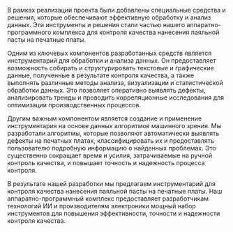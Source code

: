 В рамках реализации проекта были добавлены специальные средства и решения, которые обеспечивают эффективную обработку и анализ данных. Эти инструменты и решения стали частью нашего аппаратно-программного комплекса для контроля качества нанесения паяльной пасты на печатные платы.

Одним из ключевых компонентов разработанных средств является инструментарий для обработки и анализа данных. Он предоставляет возможность собирать и структурировать текстовые и графические данные, полученные в результате контроля качества, а также выполнять различные методы анализа, визуализации и статистической обработки данных. Это позволяет оперативно выявлять дефекты, анализировать тренды и проводить корреляционные исследования для оптимизации производственных процессов.

Другим важным компонентом является создание и применение инструментария на основе данных алгоритмов машинного зрения. Мы разработали алгоритмы, которые позволяют автоматически выявлять дефекты на печатных платах, классифицировать их и предоставлять пользователю подробную информацию о найденных проблемах. Это существенно сокращает время и усилия, затрачиваемые на ручной контроль качества, и повышает точность и надежность процесса контроля.

В результате нашей разработки мы предлагаем инструментарий для контроля качества нанесения паяльной пасты на печатные платы. Наш аппаратно-программный комплекс предоставляет разработчикам технологий ИИ и производителям электроники мощный набор инструментов для повышения эффективности, точности и надежности контроля качества.
